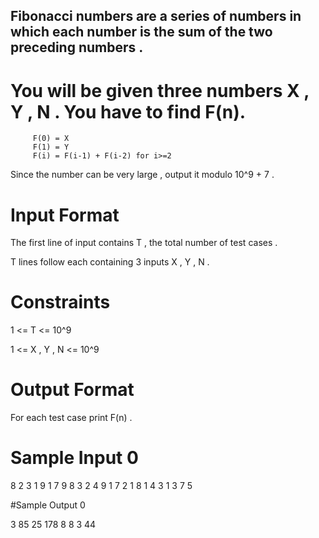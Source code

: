 ## Fibonacci numbers are a series of numbers in which each number is the sum of the two preceding numbers .

# You will be given three numbers X , Y , N . You have to find F(n).

         F(0) = X
         F(1) = Y
         F(i) = F(i-1) + F(i-2) for i>=2
Since the number can be very large , output it modulo 10^9 + 7 .

# Input Format

The first line of input contains T , the total number of test cases .

T lines follow each containing 3 inputs X , Y , N .

# Constraints

1 <= T <= 10^9

1 <= X , Y , N <= 10^9

# Output Format

For each test case print F(n) .

# Sample Input 0

8
2 3 1
9 1 7
9 8 3
2 4 9
1 7 2
1 8 1
4 3 1
3 7 5

#Sample Output 0

3
85
25
178
8
8
3
44
